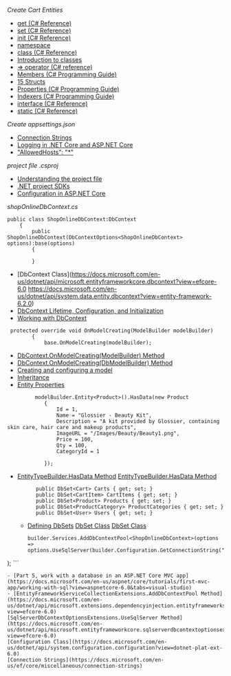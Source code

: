 *Create Cart Entities*
- [get (C# Reference)](https://docs.microsoft.com/en-us/dotnet/csharp/language-reference/keywords/get)
- [set (C# Reference)](https://docs.microsoft.com/en-us/dotnet/csharp/language-reference/keywords/set)
- [init (C# Reference)](https://docs.microsoft.com/en-us/dotnet/csharp/language-reference/keywords/init)
- [namespace](https://docs.microsoft.com/en-us/dotnet/csharp/language-reference/keywords/namespace)
- [class (C# Reference)](https://docs.microsoft.com/en-us/dotnet/csharp/language-reference/keywords/class)
- [Introduction to classes](https://docs.microsoft.com/en-us/dotnet/csharp/fundamentals/types/classes)
- [=> operator (C# reference)](https://docs.microsoft.com/en-us/dotnet/csharp/language-reference/operators/lambda-operator)
- [Members (C# Programming Guide)](https://docs.microsoft.com/en-us/dotnet/csharp/programming-guide/classes-and-structs/members)
- [15 Structs](https://docs.microsoft.com/en-us/dotnet/csharp/language-reference/language-specification/structs)
- [Properties (C# Programming Guide)](https://docs.microsoft.com/en-us/dotnet/csharp/programming-guide/classes-and-structs/properties)
- [Indexers (C# Programming Guide)](https://docs.microsoft.com/en-us/dotnet/csharp/programming-guide/indexers/)
- [interface (C# Reference)](https://docs.microsoft.com/en-us/dotnet/csharp/language-reference/keywords/interface)
- [static (C# Reference)](https://docs.microsoft.com/en-us/dotnet/csharp/language-reference/keywords/static)


*Create appsettings.json*
- [Connection Strings](https://docs.microsoft.com/en-us/ef/core/miscellaneous/connection-strings)
- [Logging in .NET Core and ASP.NET Core](https://docs.microsoft.com/en-us/aspnet/core/fundamentals/logging/?view=aspnetcore-6.0)
- [  "AllowedHosts": "*"](https://docs.microsoft.com/en-us/dotnet/api/microsoft.aspnetcore.hostfiltering.hostfilteringoptions.allowedhosts?view=aspnetcore-6.0)

*project file .csproj*
- [Understanding the project file](https://docs.microsoft.com/en-us/aspnet/web-forms/overview/deployment/web-deployment-in-the-enterprise/understanding-the-project-file)
- [.NET project SDKs](https://docs.microsoft.com/en-us/dotnet/core/project-sdk/overview)
- [Configuration in ASP.NET Core](https://docs.microsoft.com/en-us/aspnet/core/fundamentals/configuration/?view=aspnetcore-6.0)

*shopOnlineDbContext.cs*

```
public class ShopOnlineDbContext:DbContext
    {
        public ShopOnlineDbContext(DbContextOptions<ShopOnlineDbContext> options):base(options)
        {
            
        }
```
- [DbContext Class](https://docs.microsoft.com/en-us/dotnet/api/microsoft.entityframeworkcore.dbcontext?view=efcore-6.0 https://docs.microsoft.com/en-us/dotnet/api/system.data.entity.dbcontext?view=entity-framework-6.2.0)
- [DbContext Lifetime, Configuration, and Initialization](https://docs.microsoft.com/en-us/ef/core/dbcontext-configuration/)
- [Working with DbContext](https://docs.microsoft.com/en-us/ef/ef6/fundamentals/working-with-dbcontext)

```
 protected override void OnModelCreating(ModelBuilder modelBuilder)
        {
            base.OnModelCreating(modelBuilder);
```
- [DbContext.OnModelCreating(ModelBuilder) Method](https://docs.microsoft.com/en-us/dotnet/api/microsoft.entityframeworkcore.dbcontext.onmodelcreating?view=efcore-6.0)
- [DbContext.OnModelCreating(DbModelBuilder) Method](https://docs.microsoft.com/en-us/dotnet/api/system.data.entity.dbcontext.onmodelcreating?view=entity-framework-6.2.0)
- [Creating and configuring a model](https://docs.microsoft.com/en-us/ef/core/modeling/)
- [Inheritance](https://docs.microsoft.com/en-us/ef/core/modeling/inheritance)
- [Entity Properties](https://docs.microsoft.com/en-us/ef/core/modeling/entity-properties?tabs=data-annotations%2Cwithout-nrt)

```
         modelBuilder.Entity<Product>().HasData(new Product
            {
                Id = 1,
                Name = "Glossier - Beauty Kit",
                Description = "A kit provided by Glossier, containing skin care, hair care and makeup products",
                ImageURL = "/Images/Beauty/Beauty1.png",
                Price = 100,
                Qty = 100,
                CategoryId = 1

            });
```

- [EntityTypeBuilder<TEntity>.HasData Method](https://docs.microsoft.com/en-us/dotnet/api/microsoft.entityframeworkcore.metadata.builders.entitytypebuilder-1.hasdata?view=efcore-6.0)
  [EntityTypeBuilder.HasData Method](https://docs.microsoft.com/en-us/dotnet/api/microsoft.entityframeworkcore.metadata.builders.entitytypebuilder.hasdata?view=efcore-6.0)
  
  ```
        public DbSet<Cart> Carts { get; set; }
        public DbSet<CartItem> CartItems { get; set; }
        public DbSet<Product> Products { get; set; }
        public DbSet<ProductCategory> ProductCategories { get; set; }
        public DbSet<User> Users { get; set; }
  ```
  - [Defining DbSets](https://docs.microsoft.com/en-us/ef/ef6/modeling/code-first/dbsets)
  [DbSet Class](https://docs.microsoft.com/en-us/dotnet/api/system.data.entity.dbset?view=entity-framework-6.2.0)
  [DbSet<TEntity> Class](https://docs.microsoft.com/en-us/dotnet/api/system.data.entity.dbset-1?view=entity-framework-6.2.0)
    
    ```
    builder.Services.AddDbContextPool<ShopOnlineDbContext>(options =>
    options.UseSqlServer(builder.Configuration.GetConnectionString("ShopOnlineConnection"))
);
    ```
   
    - [Part 5, work with a database in an ASP.NET Core MVC app](https://docs.microsoft.com/en-us/aspnet/core/tutorials/first-mvc-app/working-with-sql?view=aspnetcore-6.0&tabs=visual-studio)
    - [EntityFrameworkServiceCollectionExtensions.AddDbContextPool Method](https://docs.microsoft.com/en-us/dotnet/api/microsoft.extensions.dependencyinjection.entityframeworkservicecollectionextensions.adddbcontextpool?view=efcore-6.0)
    [SqlServerDbContextOptionsExtensions.UseSqlServer Method](https://docs.microsoft.com/en-us/dotnet/api/microsoft.entityframeworkcore.sqlserverdbcontextoptionsextensions.usesqlserver?view=efcore-6.0)
    [Configuration Class](https://docs.microsoft.com/en-us/dotnet/api/system.configuration.configuration?view=dotnet-plat-ext-6.0)
    [Connection Strings](https://docs.microsoft.com/en-us/ef/core/miscellaneous/connection-strings)
